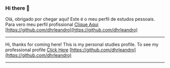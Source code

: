 ### Hi there 👋

Olá, obrigado por chegar aqui! Este é o meu perfil de estudos pessoais. Para vero meu perfil profissional [Clique Aqui](https://github.com/dhrleandro)
[https://github.com/dhrleandro](https://github.com/dhrleandro)

-----------------
Hi, thanks for coming here! This is my personal studies profile. To see my professional profile [Click Here](https://github.com/dhrleandro)
[https://github.com/dhrleandro](https://github.com/dhrleandro)

-----------------


<!--
**leandrodaher/leandrodaher** is a ✨ _special_ ✨ repository because its `README.md` (this file) appears on your GitHub profile.

Here are some ideas to get you started:

- 🔭 I’m currently working on ...
- 🌱 I’m currently learning ...
- 👯 I’m looking to collaborate on ...
- 🤔 I’m looking for help with ...
- 💬 Ask me about ...
- 📫 How to reach me: ...
- 😄 Pronouns: ...
- ⚡ Fun fact: ...
-->
